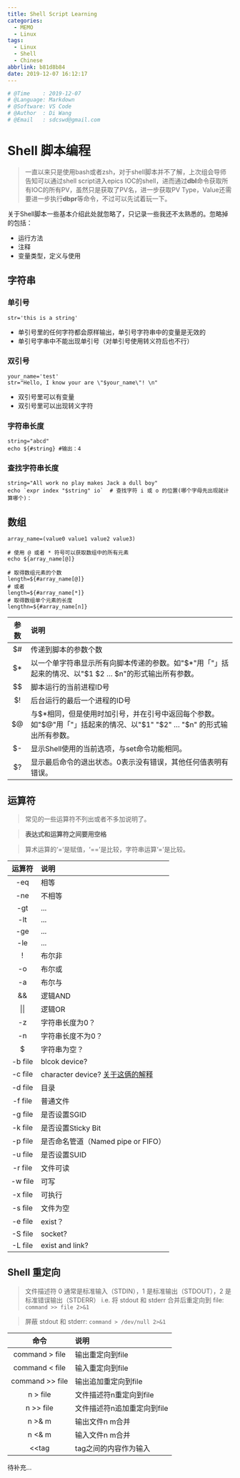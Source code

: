 ```yaml
---
title: Shell Script Learning
categories:
  - MEMO
  - Linux
tags:
  - Linux
  - Shell
  - Chinese
abbrlink: b81d8b84
date: 2019-12-07 16:12:17
---
```


```python
# @Time    : 2019-12-07
# @Language: Markdown
# @Software: VS Code
# @Author  : Di Wang
# @Email   : sdcswd@gmail.com
```

# Shell 脚本编程

> 一直以来只是使用bash或者zsh，对于shell脚本并不了解，上次组会导师告知可以通过shell script进入epics IOC的shell，进而通过**dbl**命令获取所有IOC的所有PV，虽然只是获取了PV名，进一步获取PV Type，Value还需要进一步执行**dbpr**等命令，不过可以先试着玩一下。
<!-- more -->
关于Shell脚本一些基本介绍此处就忽略了，只记录一些我还不太熟悉的。忽略掉的包括：
- 运行方法
- 注释
- 变量类型，定义与使用

## 字符串
### 单引号
```shell
str='this is a string'
```

- 单引号里的任何字符都会原样输出，单引号字符串中的变量是无效的
- 单引号字串中不能出现单引号（对单引号使用转义符后也不行）

### 双引号
```shell
your_name='test'
str="Hello, I know your are \"$your_name\"! \n"
```

- 双引号里可以有变量
- 双引号里可以出现转义字符

### 字符串长度
```shell
string="abcd"
echo ${#string} #输出：4
```

### 查找字符串长度
```shell
string="All work no play makes Jack a dull boy"
echo `expr index "$string" io`  # 查找字符 i 或 o 的位置(哪个字母先出现就计算哪个)：
```

## 数组

```shell
array_name=(value0 value1 value2 value3)

# 使用 @ 或者 * 符号可以获取数组中的所有元素
echo ${array_name[@]}

# 取得数组元素的个数
length=${#array_name[@]}
# 或者
length=${#array_name[*]}
# 取得数组单个元素的长度
lengthn=${#array_name[n]}
```
|参数	|说明   |
|:---------------:|:----|
| $#	 |传递到脚本的参数个数|
| $*	 |以一个单字符串显示所有向脚本传递的参数。如"$*"用「"」括起来的情况、以"$1 $2 … $n"的形式输出所有参数。|
|$$	 |脚本运行的当前进程ID号|
|$!	 |后台运行的最后一个进程的ID号|
|$@	 |与$*相同，但是使用时加引号，并在引号中返回每个参数。如"$@"用「"」括起来的情况、以"$1" "$2" … "$n" 的形式输出所有参数。|
|$-	 |显示Shell使用的当前选项，与set命令功能相同。|
|$?	 |显示最后命令的退出状态。0表示没有错误，其他任何值表明有错误。|

## 运算符

> 常见的一些运算符不列出或者不多加说明了。

> **表达式和运算符之间要用空格**

> 算术运算的‘=’是赋值，‘==’是比较，字符串运算‘=’是比较。


运算符| 说明
:----:|:----
-eq|相等
-ne|不相等
-gt|...
-lt|...
-ge|...
-le|...
!|布尔非
-o|布尔或
-a|布尔与
&&|逻辑AND
\|\||逻辑OR
-z|字符串长度为0？
-n|字符串长度不为0？
$|字符串为空？
-b file | blcok device?
-c file | character device? [关于这俩的解释](https://unix.stackexchange.com/questions/60034/what-are-character-special-and-block-special-files-in-a-unix-system)
-d file | 目录
-f file | 普通文件
-g file | 是否设置SGID
-k file | 是否设置Sticky Bit
-p file | 是否命名管道（Named pipe or FIFO）
-u file | 是否设置SUID
-r file | 文件可读
-w file | 可写
-x file | 可执行
-s file | 文件为空
-e file | exist？
-S file | socket?
-L file | exist and link?


## Shell 重定向

> 文件描述符 0 通常是标准输入（STDIN），1 是标准输出（STDOUT），2 是标准错误输出（STDERR） i.e. 将 stdout 和 stderr 合并后重定向到 file: `command >> file 2>&1`

> 屏蔽 stdout 和 stderr: `command > /dev/null 2>&1`


命令|说明
:----:|:----
command > file | 输出重定向到file
command < file | 输入重定向到file
command >> file | 输出追加重定向到file
n > file | 文件描述符n重定向到file
n >> file | 文件描述符n追加重定向到file
n >& m | 输出文件n m合并
n <& m | 输入文件n m合并
<<tag  | tag之间的内容作为输入

待补充...